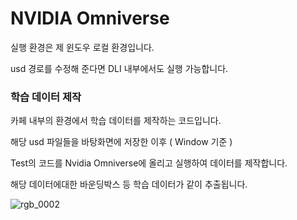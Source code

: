 # NVIDIA Omniverse
실행 환경은 제 윈도우 로컬 환경입니다.

usd 경로를 수정해 준다면 DLI 내부에서도 실행 가능합니다.


### 학습 데이터 제작

카페 내부의 환경에서 학습 데이터를 제작하는 코드입니다.

해당 usd 파일들을 바탕화면에 저장한 이후 ( Window 기준 ) 

Test의 코드를 Nvidia Omniverse에 올리고 실행하여 데이터를 제작합니다.

해당 데이터에대한 바운딩박스 등 학습 데이터가 같이 추출됩니다. 


![rgb_0002](https://github.com/user-attachments/assets/6e962d4f-62ca-479a-9057-d452e50e5ff0)
